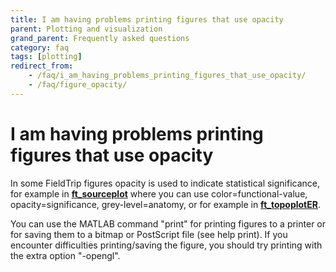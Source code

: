 ```yaml
---
title: I am having problems printing figures that use opacity
parent: Plotting and visualization
grand_parent: Frequently asked questions
category: faq
tags: [plotting]
redirect_from:
    - /faq/i_am_having_problems_printing_figures_that_use_opacity/
    - /faq/figure_opacity/
---
```


# I am having problems printing figures that use opacity

In some FieldTrip figures opacity is used to indicate statistical significance, for example in **[ft_sourceplot](/reference/ft_sourceplot)** where you can use color=functional-value, opacity=significance, grey-level=anatomy, or for example in **[ft_topoplotER](/reference/ft_topoplotER)**.

You can use the MATLAB command "print" for printing figures to a printer or for saving them to a bitmap or PostScript file (see help print). If you encounter difficulties printing/saving the figure, you should try printing with the extra option "-opengl".
